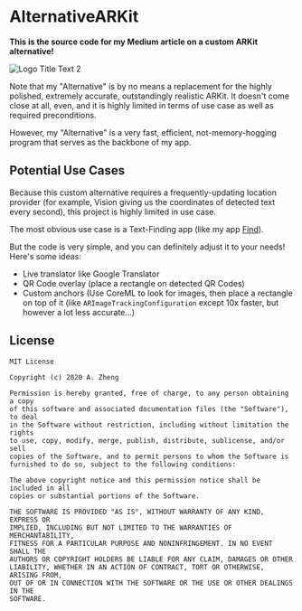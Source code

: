 # AlternativeARKit
**This is the source code for my Medium article on a custom ARKit alternative!**

![][image]

Note that my "Alternative" is by no means a replacement for the highly polished, extremely accurate, outstandingly realistic ARKit. It doesn't come close at all, even, and it is highly limited in terms of use case as well as required preconditions.

However, my "Alternative" is a very fast, efficient, not-memory-hogging program that serves as the backbone of my app.

## Potential Use Cases
Because this custom alternative requires a frequently-updating location provider (for example, Vision giving us the coordinates of detected text every second), this project is highly limited in use case.

The most obvious use case is a Text-Finding app (like my app [Find](https://apps.apple.com/app/find-command-f-for-camera/id1506500202)).

But the code is very simple, and you can definitely adjust it to your needs!
Here's some ideas:

- Live translator like Google Translator
- QR Code overlay (place a rectangle on detected QR Codes)
- Custom anchors (Use CoreML to look for images, then place a rectangle on top of it (like `ARImageTrackingConfiguration` except 10x faster, but however a lot less accurate...)

[image]: https://raw.githubusercontent.com/zjohnzheng/AlternativeARKit/master/images/ARProjection.png "Logo Title Text 2"

## License
```
MIT License

Copyright (c) 2020 A. Zheng

Permission is hereby granted, free of charge, to any person obtaining a copy
of this software and associated documentation files (the "Software"), to deal
in the Software without restriction, including without limitation the rights
to use, copy, modify, merge, publish, distribute, sublicense, and/or sell
copies of the Software, and to permit persons to whom the Software is
furnished to do so, subject to the following conditions:

The above copyright notice and this permission notice shall be included in all
copies or substantial portions of the Software.

THE SOFTWARE IS PROVIDED "AS IS", WITHOUT WARRANTY OF ANY KIND, EXPRESS OR
IMPLIED, INCLUDING BUT NOT LIMITED TO THE WARRANTIES OF MERCHANTABILITY,
FITNESS FOR A PARTICULAR PURPOSE AND NONINFRINGEMENT. IN NO EVENT SHALL THE
AUTHORS OR COPYRIGHT HOLDERS BE LIABLE FOR ANY CLAIM, DAMAGES OR OTHER
LIABILITY, WHETHER IN AN ACTION OF CONTRACT, TORT OR OTHERWISE, ARISING FROM,
OUT OF OR IN CONNECTION WITH THE SOFTWARE OR THE USE OR OTHER DEALINGS IN THE
SOFTWARE.
```
